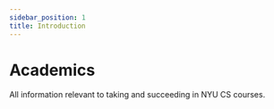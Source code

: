 ```yaml
---
sidebar_position: 1
title: Introduction
---
```


# Academics

All information relevant to taking and succeeding in NYU CS courses.
